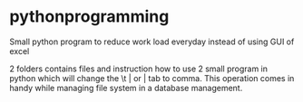 # pythonprogramming
Small python program to reduce work load everyday instead of using GUI of excel

2 folders contains files and instruction how to use 2 small program in python which will change the \t | or | tab to comma. This operation comes in handy while managing file system in a database management.
